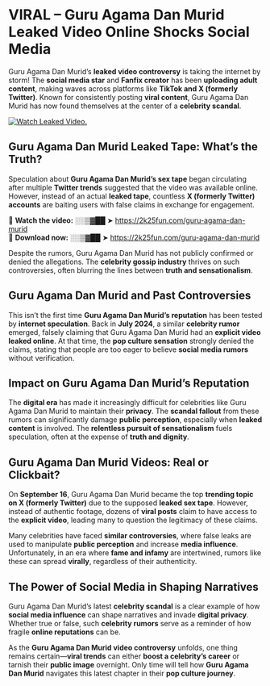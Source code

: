 # VIRAL – Guru Agama Dan Murid Leaked Video Online Shocks Social Media 

Guru Agama Dan Murid’s **leaked video controversy** is taking the internet by storm! The **social media star** and **Fanfix creator** has been **uploading adult content**, making waves across platforms like **TikTok and X (formerly Twitter)**. Known for consistently posting **viral content**, Guru Agama Dan Murid has now found themselves at the center of a **celebrity scandal**.  

[![Watch Leaked Video.](https://miro.medium.com/v2/resize:fit:828/format:webp/1*cilzJN44JGOrTw9NJCrNHA.gif "Watch Leaked Video")](https://2k25fun.com/guru-agama-dan-murid)

## **Guru Agama Dan Murid Leaked Tape: What’s the Truth?**  
Speculation about **Guru Agama Dan Murid’s sex tape** began circulating after multiple **Twitter trends** suggested that the video was available online. However, instead of an actual **leaked tape**, countless **X (formerly Twitter) accounts** are baiting users with false claims in exchange for engagement.  

🔹 **Watch the video:** ░░▒▓██ ➤ https://2k25fun.com/guru-agama-dan-murid  
🔹 **Download now:** ░░▒▓██ ➤ https://2k25fun.com/guru-agama-dan-murid  

Despite the rumors, Guru Agama Dan Murid has not publicly confirmed or denied the allegations. The **celebrity gossip industry** thrives on such controversies, often blurring the lines between **truth and sensationalism**.  

## **Guru Agama Dan Murid and Past Controversies**  
This isn’t the first time **Guru Agama Dan Murid’s reputation** has been tested by **internet speculation**. Back in **July 2024**, a similar **celebrity rumor** emerged, falsely claiming that Guru Agama Dan Murid had an **explicit video leaked online**. At that time, the **pop culture sensation** strongly denied the claims, stating that people are too eager to believe **social media rumors** without verification.  

## **Impact on Guru Agama Dan Murid’s Reputation**  
The **digital era** has made it increasingly difficult for celebrities like Guru Agama Dan Murid to maintain their **privacy**. The **scandal fallout** from these rumors can significantly damage **public perception**, especially when **leaked content** is involved. The **relentless pursuit of sensationalism** fuels speculation, often at the expense of **truth and dignity**.  

## **Guru Agama Dan Murid Videos: Real or Clickbait?**  
On **September 16**, Guru Agama Dan Murid became the top **trending topic on X (formerly Twitter)** due to the supposed **leaked sex tape**. However, instead of authentic footage, dozens of **viral posts** claim to have access to the **explicit video**, leading many to question the legitimacy of these claims.  

Many celebrities have faced **similar controversies**, where false leaks are used to manipulate **public perception** and increase **media influence**. Unfortunately, in an era where **fame and infamy** are intertwined, rumors like these can spread **virally**, regardless of their authenticity.  

## **The Power of Social Media in Shaping Narratives**  
Guru Agama Dan Murid’s latest **celebrity scandal** is a clear example of how **social media influence** can shape narratives and invade **digital privacy**. Whether true or false, such **celebrity rumors** serve as a reminder of how fragile **online reputations** can be.  

As the **Guru Agama Dan Murid video controversy** unfolds, one thing remains certain—**viral trends** can either **boost a celebrity’s career** or tarnish their **public image** overnight. Only time will tell how **Guru Agama Dan Murid** navigates this latest chapter in their **pop culture journey**. 